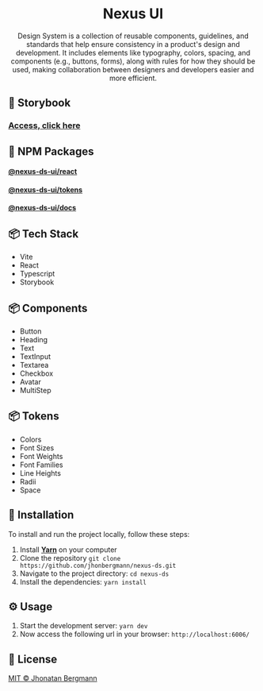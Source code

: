 <h1 align="center">
  Nexus UI
</h1>

<p align="center">
Design System is a collection of reusable components, guidelines, and standards that help ensure consistency in a product's design and development. It includes elements like typography, colors, spacing, and components (e.g., buttons, forms), along with rules for how they should be used, making collaboration between designers and developers easier and more efficient.</p>

## 🔗 Storybook

### [Access, click here](https://jhonbergmann.github.io/nexus-ds/)

## 🔗 NPM Packages 

#### [@nexus-ds-ui/react](https://www.npmjs.com/package/@nexus-ds-ui/react)
#### [@nexus-ds-ui/tokens](https://www.npmjs.com/package/@nexus-ds-ui/tokens)
#### [@nexus-ds-ui/docs](https://www.npmjs.com/package/@nexus-ds-ui/docs)

## 📦 Tech Stack

- Vite
- React
- Typescript
- Storybook

## 📦 Components

- Button
- Heading
- Text
- TextInput
- Textarea
- Checkbox
- Avatar
- MultiStep

## 📦 Tokens

- Colors
- Font Sizes
- Font Weights
- Font Families
- Line Heights
- Radii
- Space

## 🔩 Installation

To install and run the project locally, follow these steps:

1. Install [**Yarn**](https://yarnpkg.com/) on your computer
1. Clone the repository `git clone https://github.com/jhonbergmann/nexus-ds.git`
1. Navigate to the project directory: `cd nexus-ds`
1. Install the dependencies: `yarn install`

## ⚙️ Usage

1. Start the development server: `yarn dev`
1. Now access the following url in your browser: `http://localhost:6006/`

## 📝 License

[MIT © Jhonatan Bergmann](https://github.com/jhonbergmann/nexus-ds/blob/main/LICENSE)
